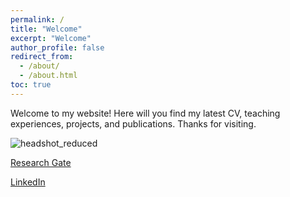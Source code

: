 ```yaml
---
permalink: /
title: "Welcome"
excerpt: "Welcome"
author_profile: false
redirect_from: 
  - /about/
  - /about.html
toc: true
---
```


Welcome to my website! Here will you find my latest CV, teaching experiences, projects, and publications. Thanks for visiting. 

![headshot_reduced](https://user-images.githubusercontent.com/120326574/207197736-0bb89f4b-4871-4027-9138-55f3660fd660.jpg)


[Research Gate](https://www.researchgate.net/profile/Caroline-Amodeo-Williams)

[LinkedIn](https://www.linkedin.com/in/carolineamodeo/)
